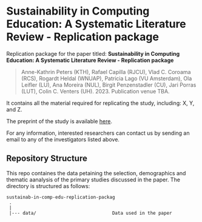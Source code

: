 # Sustainability in Computing Education: A Systematic Literature Review - Replication package
Replication package for the paper titled: **Sustainability in Computing Education: A Systematic Literature Review - Replication package**
> Anne-Kathrin Peters (KTH), Rafael Capilla (RJCU), Vlad C. Coroama (RCS), Rogardt Heldal (WNUAP), Patricia Lago (VU Amsterdam), Ola Leifler (LU), Ana Moreira (NUL), Birgit Penzenstadler (CU), Jari Porras (LUT), Colin C. Venters (UH). 2023. Publication venue TBA.

It contains all the material required for replicating the study, including: X, Y, and Z.

The preprint of the study is available [here](https://arxiv.org/abs/2305.10369).<br> 

For any information, interested researchers can contact us by sending an email to any of the investigators listed above.

## Repository Structure
This repo containes the data petaining the selection, demographics and thematic aanalysis of the primary studies discussed in the paper. The directory is structured as follows:

    sustainab-in-comp-edu-replication-packag
     .
     |
     |--- data/                            Data used in the paper                 
  
